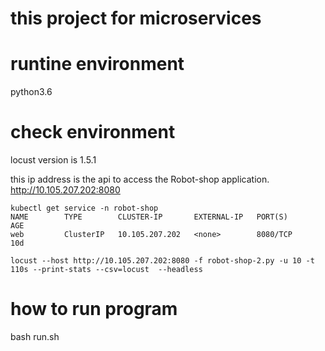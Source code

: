 # this project for microservices

# runtine environment
python3.6

# check environment
locust version is 1.5.1

this ip address is the api to access  the Robot-shop application. http://10.105.207.202:8080 
```
kubectl get service -n robot-shop
NAME        TYPE        CLUSTER-IP       EXTERNAL-IP   PORT(S)              AGE
web         ClusterIP   10.105.207.202   <none>        8080/TCP             10d
```

```
locust --host http://10.105.207.202:8080 -f robot-shop-2.py -u 10 -t 110s --print-stats --csv=locust  --headless 
```

# how to run program

bash run.sh



